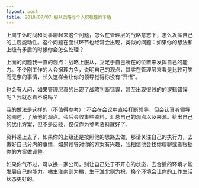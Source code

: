 ```yaml
---
layout: post
title: 2018/07/07 服从战略与个人积极性的矛盾
---
```



上周午休时间和同事聊起来这个问题，怎么在管理层的战略意志下，怎么发挥自己的主观能动性。这个问题在面试环节也经常会出现，类似的问题：如果你的想法和上级有矛盾的时候你会怎么处理？

上面的问题我一直的观点：战略上服从，立足于自己所在的位置来发挥自己的能力。不少刚工作的人会据理力争，说明自己的观点，其实在管理层来看是比较可笑而无奈的事情，长久这样会让你的领导觉得你没有“开悟”。

也会有人问，如果管理层真的出现了战略判断错误，甚至出现很贱的的逻辑错误呢？我就忍着不说吗？

我的做法是这样的（不值得参考）：不会在会议中直接打断领导，但会认真听领导的阐述，了解他的观点。会后会收集些资料，汇总自己的观点以及来源。给出自己的优化方案，但不是反驳，仅仅作为参考资料就好了。

资料递上去了，如果你的上级还是按照他的思路去做，那请关注自己的执行力，去做好自己分内的事情，如果领导对你的方案有兴趣，我相信他会找你聊聊或者根据你的方案做调整。

如果你气不过，可以换一家公司，别让自己处于不开心的状态，去合适的环境才能发展自己的能力。橘生淮南则为橘，生于淮北则为枳，换个环境会让你的工作生活状态更好的。
